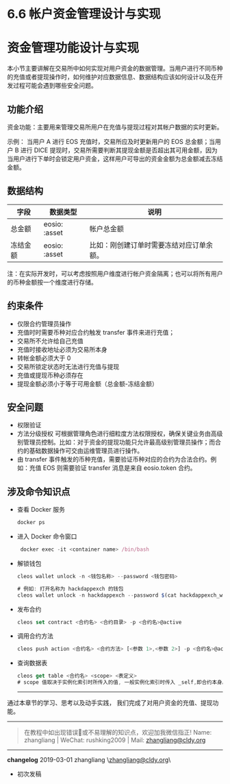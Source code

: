# 6.6 帐户资金管理设计与实现

# 资金管理功能设计与实现

本小节主要讲解在交易所中如何实现对用户资金的数据管理。当用户进行不同币种的充值或者提现操作时，如何维护对应数据信息、数据结构应该如何设计以及在开发过程可能会遇到哪些安全问题。

## 功能介绍

资金功能：主要用来管理交易所用户在充值与提现过程对其帐户数据的实时更新。

示例： 当用户 A 进行 EOS 充值时，交易所应及时更新用户的 EOS 总金额；当用户 B 进行 DICE 提现时，交易所需要判断其提现金额是否超出其可用金额，因为当用户进行下单时会锁定用户资金，这样用户可导出的资金金额为总金额减去冻结金额。

## 数据结构

| 字段 | 数据类型 | 说明 |
| --- | --- | --- |
| 总金额 | eosio: :asset | 帐户总金额 |
| 冻结金额 | eosio: :asset | 比如：刚创建订单时需要冻结对应订单余额。 |

注：在实际开发时，可以考虑按照用户维度进行帐户资金隔离；也可以将所有用户的币种金额按一个维度进行存储。

## 约束条件

*   仅限合约管理员操作
*   充值时时需要币种对应合约触发 transfer 事件来进行充值；
*   交易所不允许给自己充值
*   充值时接收地址必须为交易所本身
*   转帐金额必须大于 0
*   交易所锁定状态时无法进行充值与提现
*   充值或提现币种必须存在
*   提现金额必须小于等于可用金额（总金额-冻结金额）

## 安全问题

*   权限验证
*   方法分级授权
    可根据管理角色进行细粒度方法权限授权，确保关键业务由高级别管理员控制。比如：对于资金的提现功能只允许最高级别管理员操作；而合约的基础数据操作可交由运维管理员进行操作。
*   由 transfer 事件触发的币种充值，需要验证币种对应的合约为合法合约。例如：充值 EOS 则需要验证 transfer 消息是来自 eosio.token 合约。

## 涉及命令知识点

*   查看 Docker 服务

    ```js
    docker ps
    ```

*   进入 Docker 命令窗口

    ```js
     docker exec -it <container name> /bin/bash
    ```

*   解锁钱包

    ```js
    cleos wallet unlock -n <钱包名称> --password <钱包密码>

    # 例如: 打开名称为 hackdappexch 的钱包
    cleos wallet unlock -n hackdappexch --password $(cat hackdappexch_wallet_password.txt);
    ```

*   发布合约

    ```js
    cleos set contract <合约名> <合约目录> -p <合约名>@active
    ```

*   调用合约方法

    ```js
    cleos push action <合约名> <合约方法> [<参数 1>,<参数 2>] -p <合约名>@active
    ```

*   查询数据表

    ```js
    cleos get table <合约名> <scope> <表定义>
    # scope 值取决于实例化索引时所传入的值, 一般实例化索引时传入 _self,即合约本身。
    ```

    * * *

通过本章节的学习、思考以及动手实践， 我们完成了对用户资金的充值、提现功能。

* * *

> 在教程中如出现错误🐛或不易理解的知识点，欢迎加我微信指正! Name: zhangliang | WeChat: rushking2009 | Mail: zhangliang@cldy.org

* * *

**changelog** 2019-03-01 zhangliang \zhangliang@cldy.org\

*   初次发稿